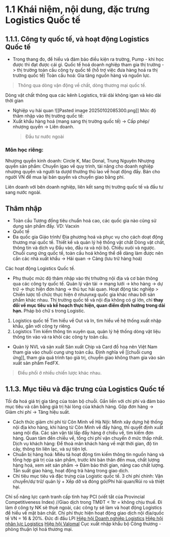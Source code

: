 # 1.1 Khái niệm, nội dung, đặc trưng Logistics Quốc tế
## 1.1.1. Công ty quốc tế, và hoạt động Logistics Quốc tế
- Trong thang đo, để hiểu và đảm bảo điều kiện ra trường, Pump - khi học được thì đạt được cái gì.
Quốc tế hoá doanh nghiệp tham gia thị trường -> thị trường toàn cầu công ty quốc tế (hỗ trợ việc đưa hàng hoá ra thị trường quốc tế)
Toàn cầu hoá: Gia tăng nguồn hàng và nguồn lực.
> Thông qua dòng vận động về chất, dòng thương mại quốc tế.

Dòng vật chất thông qua các kênh Logistics, trải dài không igan và kéo dài thời gian
- Nghiệp vụ hải quan
![[Pasted image 20250102085300.png]]
Mức độ thâm nhập vào thị trường quốc tế:
- Xuất khẩu hàng hoá (mang sang thị trường quốc tế) -> Cấp phép/ nhượng quyền -> Liên doanh.
  > Đầu tư nước ngoài
### Môn học riêng:
Nhượng quyền kinh doanh: Circle K, Mac Donal, Trung Nguyên
Nhượng quyền sản phẩm: Chuyển igao về quy trình, tài năng cho doanh nghiệp nhượng  quyền và người ta dượd thưởng thù lao về hoạt động đấy. 
	Bán cho người VN để mua lại bản quyền và chuyển giao bằng phí.

Liên doanh với bên doanh nghiệp, liên kết sang thị trường quốc tế và đầu tư sang nước ngoài. 

## Thâm nhập
- Toàn cầu
 Tương đồng tiêu chuẩn hoá cao, các quốc gia nào cũng sử dụng sản phẩm đấy. VD: Vacxin
- Quốc tế
- Đa quốc gia
Giáo trình/ Địa phương hoá và phục vụ cho cách doạt động thương mại quốc tế. 
	Thiết kế và quản lý hệ thống vật chất
	Dòng vật chất, thông tin và dịch vụ
	Đầu vào, đầu ra và nội bộ.
	Chiều xuôi và ngược.
Chuỗi cung ứng quốc tế, toàn cầu hoá không thể dễ dàng làm được nên cần các nhà xuất khẩu -> Hải quan -> Cảng (lưu trữ hàng hoá)

Các hoạt động Logistics Quốc tế.
- Phụ thuộc mức độ thâm nhập vào thị trhường nội địa và cơ bản thông qua các công ty quốc tế. Quản lý vận tải -> mạng lưới -> kho hàng -> dự trữ -> thực hiện đơn hàng -> thủ tục hải quan.
Hoạt động tác nghiệp > Chiến lược tổ chức thực hiện ở nhưunxg quốc gia khác nhau bởi sản phẩm khác nhau.
	Thị trường quốc tế và nội địa không có gì lớn, chỉ **thay đổi về mục tiêu và kế hoạch thực hiện, quan điểm định hướng trong dài hạn.**
Pháp bỏ chữ s trong Logistic. 
1. Logistics quốc tế
Tìm hiểu về Out và In, tìm hiểu về hệ thống xuất nhập khẩu, gắn với công ty riêng.
2. Logistics 
Tìm kiếm thông tin xuyên qua, quản lý hệ thống dòng vật liệu thông tin vào và ra khỏi các công ty toàn cầu.
- Quản lý NVL và sản xuất 
  Sản xuất Chip và Card đồ hoạ nên Việt Nam tham gia vào chuỗi cung ưng toàn cầu. 
Định nghĩa về [[chuỗi cung ứng]], tham gia quá trình tạo giá trị, chuyển giao không tham gia vào sản xuất sản phẩm FedFX.
> Điều phối ở nhiều chiến lược khác nhau.
## 1.1.3. Mục tiêu và đặc trưng của Logistics Quốc tế
Tối đa hoá giá trị gia tăng của toàn bộ chuỗi. Gắn liền với chi phí và đảm bảo mục tiêu và cân bằng giá trị hài lòng của khách hàng. 
	Gộp đơn hàng -> Giảm chi phí -> Tăng hiệu suất.
- Cách thức giảm chi phí từ Côn Minh về Hà Nội:
Mình xây dựng hệ thống nội địa kho hàng, khi hàng từ Côn Minh về đầy hàng, thì quyết định xuất sang nội địa. Các sàn vận tải lấp đầy hàng ở chiều về, tìm kiếm đơn hàng. 
	Quan tâm đến chiều về, tổng chi phí vận chuyển ở mức thấp nhất. 
Dịch vụ khách hàng: Để thoả mãn khách hàng về mặt thời gian, độ tin cây, thông tin liên lạc, và sự tiện lợi.
- Chuẩn bị hàng hoá: 
 Miêu tả hoạt động tìm kiếm thông tin nguồn hàng và tổng hợp giá trị của sản phẩm, trước khi bản thân đến mua, chất lượng hàng hoá, xem xét sản phẩm -> Đảm bảo thời gian, nâng cao chất lượng.
Tần suất giao hàng, hoạt động trả hàng trong giao dịch.
- Chỉ tiêu mục tiêu và đặc trưng của Logistic quốc tế.
3 chi phí chính: Vận chuyển/dự trữ/ quản lý + Xếp dỡ và đóng gói/Phí hải quan/Rủi ro và thiệt hại.

Chỉ số năng lực cạnh tranh cấp tỉnh hay PCI (viết tắt của Provincial Competitiveness Index)
//Giao dịch trong TMĐT < 1tr = không chịu thuế. Đi làm ở công ty NK sẽ thuê ngoài, các công ty sẽ làm và hoạt động Logistics để hiểu về mặt bản chất. 
Chi phí thực hiện hoạt động giao dịch nội địa/quốc tế VN = 16 & 20%. Đức đi đầu LPI
[Hiệp hội Doanh nghiệp Logistics](https://vla.com.vn)
[Hiệp hội nhân lực Logistics]()
[Hiệp hội Valomal](https://tapchicongthuong.vn/valoma-va-no-luc-phat-trien-nguon-nhan-luc-logistics-viet-nam-107981.htm)
Cục xuất nhập khẩu bộ Công thương - phòng thuận lợi hoá thương mại. 